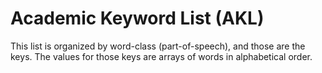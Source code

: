 # Academic Keyword List (AKL)

This list is organized by word-class (part-of-speech), and those are the keys. The
values for those keys are arrays of words in alphabetical order.
